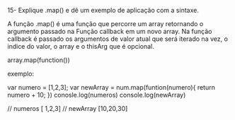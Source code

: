 15- Explique .map() e dê um exemplo de aplicação com a sintaxe.

A função .map() é uma função que percorre um array retornando o argumento passado na Função callback em um novo array.
Na função callback é passado os argumentos de valor atual que será iterado na vez, o indice do valor, o array e o thisArg que é opcional.

array.map(function())

exemplo:

var numero = [1,2,3];
var newArray = num.map(funtion(numero){
    return numero + 10;
})
conosle.log(numeros)
console.log(newArray)

// numeros [ 1,2,3]
// newArray [10,20,30]